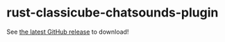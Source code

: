 # rust-classicube-chatsounds-plugin

See [the latest GitHub release](https://github.com/SpiralP/rust-classicube-chatsounds-plugin/releases/latest) to download!
